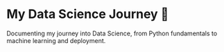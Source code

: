 # My Data Science Journey 🚀
Documenting my journey into Data Science, from Python fundamentals to machine learning and deployment.
